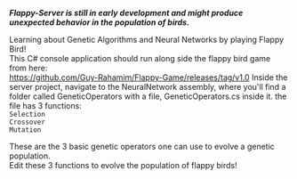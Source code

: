 ***Flappy-Server is still in early development and might produce unexpected behavior in the population of birds.***

Learning about Genetic Algorithms and Neural Networks by playing Flappy Bird!    
This C# console application should run along side the flappy bird game from here:  
https://github.com/Guy-Rahamim/Flappy-Game/releases/tag/v1.0
Inside the server project, navigate to the NeuralNetwork assembly, where you'll find a folder called GeneticOperators with a file, GeneticOperators.cs inside it.
the file has 3 functions:  
`Selection`  
`Crossover`  
`Mutation`  

These are the 3 basic genetic operators one can use  to evolve a genetic population.  
Edit these 3 functions to evolve the population of flappy birds!
